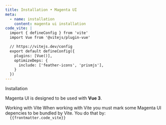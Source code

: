 ```yaml
---
title: Installation • Magenta UI
meta:
  - name: installation
    content: magenta ui installation
code_vite: |
  import { defineConfig } from 'vite'
  import Vue from '@vitejs/plugin-vue'

  // https://vitejs.dev/config
  export default defineConfig({
    plugins: [Vue()],
    optimizeDeps: {
      include: ['feather-icons', 'prismjs'],
    }
  })
---
```


<script setup>
import {
  Code,
  Heading,
  Spacer,
  Text,
} from '@magenta-ui/vue'
</script>

<Heading size="lg">Installation</Heading>

<Text>Magenta UI is designed to be used with <strong>Vue 3</strong>.</Text>

<Heading size="md">
  Working with Vite
</Heading>

<Text>
  When working with Vite you must mark some Magenta UI depencies to be bundled by Vite. You do that by:
</Text>

<Code language="javascript">
  {{frontmatter.code_vite}}
</Code>
